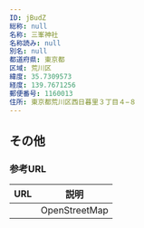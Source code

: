 ```yaml
---
ID: jBudZ
総称: null
名称: 三峯神社
名称読み: null
別名: null
都道府県: 東京都
区域: 荒川区
緯度: 35.7309573
経度: 139.7671256
郵便番号: 1160013
住所: 東京都荒川区西日暮里３丁目４−８
---
```


## その他

### 参考URL

| URL | 説明          |
| --- | ------------- |
|     | OpenStreetMap |
